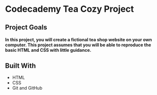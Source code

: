 # Codecademy Tea Cozy Project

## Project Goals

#### In this project, you will create a fictional tea shop website on your own computer. This project assumes that you will be able to reproduce the basic HTML and CSS with little guidance.

## Built With
* HTML
* CSS
* Git and GitHub
